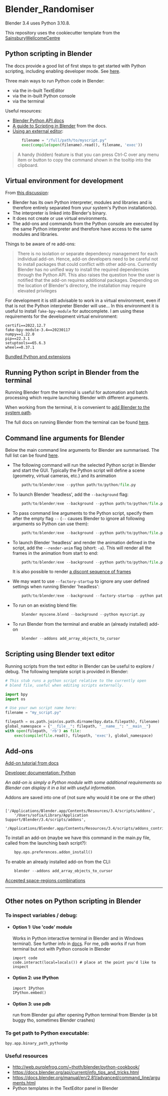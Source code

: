 # Blender_Randomiser

Blender 3.4 uses Python 3.10.8.

This repository uses the cookiecutter template from the [SainsburyWellcomeCentre](https://github.com/SainsburyWellcomeCentre/python-cookiecutter)

## Python scripting in Blender
The docs provide a good list of first steps to get started with Python scripting, including enabling developer mode. See [here](https://docs.blender.org/api/current/info_quickstart.html).

Three main ways to run Python code in Blender:
- via the in-built TextEditor
- via the in-built Python console
- via the terminal

Useful resources:
- [Blender Python API docs](https://docs.blender.org/api/current/)
- [A guide to Scripting in Blender](https://docs.blender.org/manual/en/3.4/advanced/scripting/index.html) from the docs.
- [Using an external editor](https://docs.blender.org/api/current/info_tips_and_tricks.html#use-an-external-editor):
    ```python
        filename = "/full/path/to/myscript.py"
        exec(compile(open(filename).read(), filename, 'exec'))
    ```

> A handy (hidden) feature is that you can press Ctrl-C over any menu item or button to copy the command shown in the tooltip into the clipboard.


## Virtual environment for development
From [this discussion](https://blender.stackexchange.com/questions/181928/does-blender-use-a-python-virtual-environment):
- Blender has its own Python interpreter, modules and libraries and is therefore entirely separated from your system's Python installation(s).
- The interpreter is linked into Blender's binary.
- It does not create or use virtual environments.
- The add-ons and commands from the Python console are executed by the same Python interpreter and therefore have access to the same modules and libraries.


Things to be aware of re add-ons:

> There is no isolation or separate dependency management for each individual add-on. Hence, add-on developers need to be careful not to install packages that could conflict with other add-ons. Currently Blender has no unified way to install the required dependencies through the Python API. This also raises the question how the user is notified that the add-on requires additional packages. Depending on the location of Blender's directory, the installation may require elevated privileges


For development it is still advisable to work in a virtual environment, even if that is not the Python interpreter Blender will use... In this environment it is useful to install `fake-bpy-module` for autocomplete. I am using these requirements for the development virtual environment:
```
certifi==2022.12.7
fake-bpy-module-3.4==20230117
numpy==1.22.0
pip==22.3.1
setuptools==65.6.3
wheel==0.37.1
```

[Bundled Python and extensions](https://docs.blender.org/api/current/info_tips_and_tricks.html#bundled-python-extensions)


## Running Python script in Blender from the terminal

Running Blender from the terminal is useful for automation and batch processing which require launching Blender with different arguments.

When working from the terminal, it is convenient to [add Blender to the system path](https://docs.blender.org/manual/en/3.4/advanced/command_line/launch/index.html).

The full docs on running Blender from the terminal can be found [here](https://docs.blender.org/manual/en/3.4/advanced/command_line/index.html).


## Command line arguments for Blender
Below the main command line arguments for Blender are summarised. The full list can be found [here](https://docs.blender.org/manual/en/latest/advanced/command_line/arguments.html).


- The following command will run the selected Python script in Blender and start the GUI. Typically the Python script will define a scene (geometry, virtual cameras, etc.) and its animation
    ```python
        path/to/blender/exe --python path/to/python/file.py
    ```

- To launch Blender 'headless', add the `--background` flag:
    ```python
        path/to/blender/exe --background --python path/to/python/file.py
    ```

- To pass command line arguments to the Python script, specify them after the empty flag `--` (`--` causes Blender to ignore all following arguments so Python can use them):
    ```python
        path/to/blender/exe --background --python path/to/python/file.py -- <command-line-args-for-python-script>
    ```

- To launch Blender 'headless' and render the animation defined in the script, add the `--render-anim` flag (short: `-a`). This will render all the frames in the animation from start to end:
    ```python
        path/to/blender/exe --background --python path/to/python/file.py --render-anim -- <command-line-args-for-python-script>
    ```
    It is also possible to render [a discont sequence of frames](https://docs.blender.org/manual/en/2.81/advanced/command_line/arguments.html)

- We may want to use `--factory-startup` to ignore any user defined settings when running Blender 'headless':
    ```python
        path/to/blender/exe --background --factory-startup --python path/to/python/file.py

    ```
- To run on an existing blend file:
    ```python
        blender myscene.blend --background --python myscript.py
    ```

- To run Blender from the terminal and enable an (already installed) add-on
    ```python
        blender --addons add_array_objects_to_cursor
    ```

## Scripting using Blender text editor
Running scripts from the text editor in Blender can be useful to explore / debug. The following template script is provided in Blender:
```python
# This stub runs a python script relative to the currently open
# blend file, useful when editing scripts externally.

import bpy
import os

# Use your own script name here:
filename = "my_script.py"

filepath = os.path.join(os.path.dirname(bpy.data.filepath), filename)
global_namespace = {"__file__": filepath, "__name__": "__main__"}
with open(filepath, 'rb') as file:
    exec(compile(file.read(), filepath, 'exec'), global_namespace)

```


## Add-ons


[Add-on tutorial from docs](https://docs.blender.org/manual/en/3.4/advanced/scripting/addon_tutorial.html)

[Developer documentation: Python](https://wiki.blender.org/wiki/Python)

*An add-on is simply a Python module with some additional requirements so Blender can display it in a list with useful information.*


Addons are saved into one of (not sure why would it be one or the other)
```
    ['/Applications/Blender.app/Contents/Resources/3.4/scripts/addons',
    '/Users/sofia/Library/Application Support/Blender/3.4/scripts/addons',
    '/Applications/Blender.app/Contents/Resources/3.4/scripts/addons_contrib']
```

To install an add-on (maybe we have this command in the main.py file, called from the launching bash script?):
```python
    bpy.ops.preferences.addon_install()
```


To enable an already installed add-on from the CLI:
```python
    blender --addons add_array_objects_to_cursor
```

[Accepted space-regions combinations](https://blender.stackexchange.com/a/97268)

---

## Other notes on Python scripting in Blender


### To inspect variables / debug:
- #### Option 1:  Use 'code' module
    Works in Python interactive terminal in Blender and in Windows terminal). See further info in [docs](https://docs.blender.org/api/2.81/info_tips_and_tricks.html#drop-into-a-python-interpreter-in-your-script). For me, pdb works if run from terminal but not with Python console in Blender
    ```
    import code
    code.interact(local=locals()) # place at the point you'd like to inspect
    ```
- #### Option 2: use IPython
    ```
    import IPython
    IPython.embed()
    ```

- #### Option 3: use pdb
    run from Blender gui after opening Python terminal from Blender (a bit buggy tho, sometimes Blender crashes)

### To get path to Python executable:
    bpy.app.binary_path_pythonbp

### Useful resources
- http://web.purplefrog.com/~thoth/blender/python-cookbook/
- https://docs.blender.org/api/current/info_tips_and_tricks.html
- https://docs.blender.org/manual/en/2.81/advanced/command_line/arguments.html
- Python templates in the TextEditor panel in Blender
